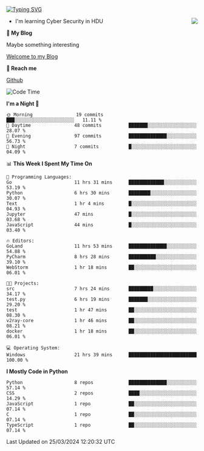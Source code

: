 [![Typing SVG](https://readme-typing-svg.herokuapp.com?font=Fira+Code&pause=1000&random=false&width=450&height=60&lines=Hello+%F0%9F%91%8B%F0%9F%8F%BB;I'm+JBNRZ)](https://git.io/typing-svg)

<a href="#">
  <img align="right" src="https://github-readme-stats.vercel.app/api?username=JBNRZ&show_icons=true&bg_color=15,f2f7fd,E0EAFC" />
</a>

- I'm learning Cyber Security in HDU

 **🌱 My Blog**

Maybe something interesting

[Welcome to my Blog](https://jbnrz.com.cn/)

 **💬 Reach me** 

[Github](https://github.com/JBNRZ)


<!--START_SECTION:waka-->
![Code Time](http://img.shields.io/badge/Code%20Time-402%20hrs%2054%20mins-blue)

**I'm a Night 🦉** 

```text
🌞 Morning                19 commits          ███░░░░░░░░░░░░░░░░░░░░░░   11.11 % 
🌆 Daytime                48 commits          ███████░░░░░░░░░░░░░░░░░░   28.07 % 
🌃 Evening                97 commits          ██████████████░░░░░░░░░░░   56.73 % 
🌙 Night                  7 commits           █░░░░░░░░░░░░░░░░░░░░░░░░   04.09 % 
```


📊 **This Week I Spent My Time On** 

```text
💬 Programming Languages: 
Go                       11 hrs 31 mins      █████████████░░░░░░░░░░░░   53.19 % 
Python                   6 hrs 30 mins       ████████░░░░░░░░░░░░░░░░░   30.07 % 
Text                     1 hr 4 mins         █░░░░░░░░░░░░░░░░░░░░░░░░   04.93 % 
Jupyter                  47 mins             █░░░░░░░░░░░░░░░░░░░░░░░░   03.68 % 
JavaScript               44 mins             █░░░░░░░░░░░░░░░░░░░░░░░░   03.40 % 

🔥 Editors: 
GoLand                   11 hrs 53 mins      ██████████████░░░░░░░░░░░   54.88 % 
PyCharm                  8 hrs 28 mins       ██████████░░░░░░░░░░░░░░░   39.10 % 
WebStorm                 1 hr 18 mins        ██░░░░░░░░░░░░░░░░░░░░░░░   06.01 % 

🐱‍💻 Projects: 
src                      7 hrs 24 mins       █████████░░░░░░░░░░░░░░░░   34.17 % 
test.py                  6 hrs 19 mins       ███████░░░░░░░░░░░░░░░░░░   29.20 % 
test                     1 hr 47 mins        ██░░░░░░░░░░░░░░░░░░░░░░░   08.30 % 
v2ray-core               1 hr 46 mins        ██░░░░░░░░░░░░░░░░░░░░░░░   08.21 % 
docker                   1 hr 18 mins        ██░░░░░░░░░░░░░░░░░░░░░░░   06.01 % 

💻 Operating System: 
Windows                  21 hrs 39 mins      █████████████████████████   100.00 % 
```

**I Mostly Code in Python** 

```text
Python                   8 repos             ██████████████░░░░░░░░░░░   57.14 % 
CSS                      2 repos             ████░░░░░░░░░░░░░░░░░░░░░   14.29 % 
JavaScript               1 repo              ██░░░░░░░░░░░░░░░░░░░░░░░   07.14 % 
C                        1 repo              ██░░░░░░░░░░░░░░░░░░░░░░░   07.14 % 
TypeScript               1 repo              ██░░░░░░░░░░░░░░░░░░░░░░░   07.14 % 
```




 Last Updated on 25/03/2024 12:20:32 UTC
<!--END_SECTION:waka-->
